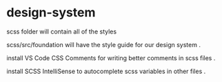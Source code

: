 # design-system

scss folder will contain all of the styles 

scss/src/foundation will have the style guide for our design system .

install VS Code CSS Comments for writing better comments in scss files . 

install SCSS IntelliSense to autocomplete scss variables in other files . 